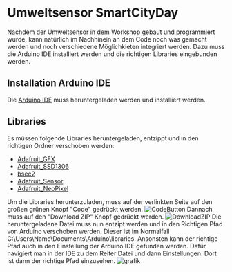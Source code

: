 # Umweltsensor SmartCityDay

Nachdem der Umweltsensor in dem Workshop gebaut und programmiert wurde, kann natürlich im Nachhinein an dem Code noch was gemacht werden und noch verschiedene Möglichkieten integriert werden. Dazu muss die Arduino IDE installiert werden und die richtigen Libraries eingebunden werden.

## Installation Arduino IDE

Die [Arduino IDE](https://www.arduino.cc/en/software) muss heruntergeladen werden und installiert werden.

## Libraries
Es müssen folgende Libraries heruntergeladen, entzippt und in den richtigen Ordner verschoben werden:
- [Adafruit_GFX](https://github.com/adafruit/Adafruit-GFX-Library)
- [Adafruit_SSD1306](https://github.com/adafruit/Adafruit_SSD1306)
- [bsec2](https://github.com/boschsensortec/Bosch-BSEC2-Library)
- [Adafruit_Sensor](https://github.com/adafruit/Adafruit_Sensor)
- [Adafruit_NeoPixel](https://github.com/adafruit/Adafruit_NeoPixel)

Um die Libraries herunterzuladen, muss auf der verlinkten Seite auf den großen grünen Knopf "Code" gedrückt werden.
![CodeButton](https://github.com/user-attachments/assets/6843f824-b631-4fdf-9394-1817e133de50)
Dannach muss auf den "Download ZIP" Knopf gedrückt werden.
![DownloadZIP](https://github.com/user-attachments/assets/a399e5bc-9e6c-4886-826e-1f237b2e7f45)
Die heruntergeladene Datei muss nun entzipt werden und in den Richtigen Pfad von Arduino verschoben werden. Dieser ist im Normalfall C:\Users\Name\Documents\Arduino\libraries.
Ansonsten kann der richtige Pfad auch in den Einstellung der Arduino IDE gefunden werden. Dafür navigiert man in der IDE zu dem Reiter Datei und dann Einstellungen. Dort ist dann der richtige Pfad einzusehen.
![grafik](https://github.com/user-attachments/assets/7f05528e-a27b-4e30-bf79-d7cef51dc9fe)
